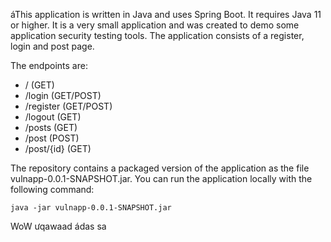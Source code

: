 áThis application is written in Java and uses Spring Boot. It requires Java 11 or higher.
It is a very small application and was created to demo some application security testing tools.
The application consists of a register, login and post page.

The endpoints are:
+ /           (GET)
+ /login      (GET/POST)
+ /register   (GET/POST)
+ /logout     (GET)
+ /posts      (GET)
+ /post       (POST)
+ /post/{id}  (GET)

The repository contains a packaged version of the application as the file vulnapp-0.0.1-SNAPSHOT.jar.
You can run the application locally with the following command: 
<p><code>java -jar vulnapp-0.0.1-SNAPSHOT.jar</code></p>
WoW
ưqawaad
ádas
sa
